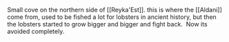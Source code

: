Small cove on the northern side of [[Reyka'Est]]. this is where the [[Aldani]] come from, used to be fished a lot for lobsters in ancient history, but then the lobsters started to grow bigger and bigger and fight back.  Now its avoided completely.